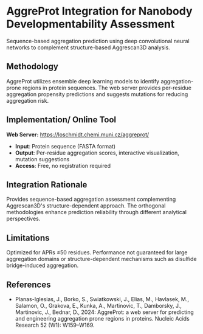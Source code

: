 # AggreProt Integration for Nanobody Developmentability Assessment

Sequence-based aggregation prediction using deep convolutional neural networks to complement structure-based Aggrescan3D analysis.

## Methodology

AggreProt utilizes ensemble deep learning models to identify aggregation-prone regions in protein sequences.
The web server provides per-residue aggregation propensity predictions and suggests mutations for reducing aggregation risk.

## Implementation/ Online Tool

**Web Server:** https://loschmidt.chemi.muni.cz/aggreprot/

- **Input**: Protein sequence (FASTA format)
- **Output**: Per-residue aggregation scores, interactive visualization, mutation suggestions
- **Access**: Free, no registration required

## Integration Rationale

Provides sequence-based aggregation assessment complementing Aggrescan3D's structure-dependent approach. The orthogonal methodologies enhance prediction reliability through different analytical perspectives.

## Limitations

Optimized for APRs ≤50 residues. Performance not guaranteed for large aggregation domains or structure-dependent mechanisms such as disulfide bridge-induced aggregation.

## References

- Planas-Iglesias, J., Borko, S., Swiatkowski, J., Elias, M., Havlasek, M., Salamon, O., Grakova, E., Kunka, A., Martinovic, T., Damborsky, J., Martinovic, J., Bednar, D., 2024: AggreProt: a web server for predicting and engineering aggregation prone regions in proteins. Nucleic Acids Research 52 (W1): W159–W169.